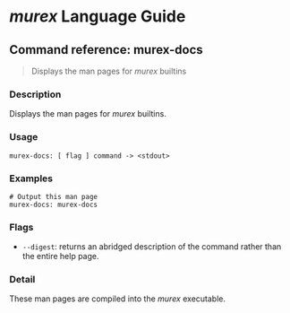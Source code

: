 # _murex_ Language Guide

## Command reference: murex-docs

> Displays the man pages for _murex_ builtins

### Description

Displays the man pages for _murex_ builtins.

### Usage

    murex-docs: [ flag ] command -> <stdout>

### Examples

    # Output this man page
    murex-docs: murex-docs

### Flags

* `--digest`: returns an abridged description of the command rather than the
    entire help page.

### Detail

These man pages are compiled into the _murex_ executable.

